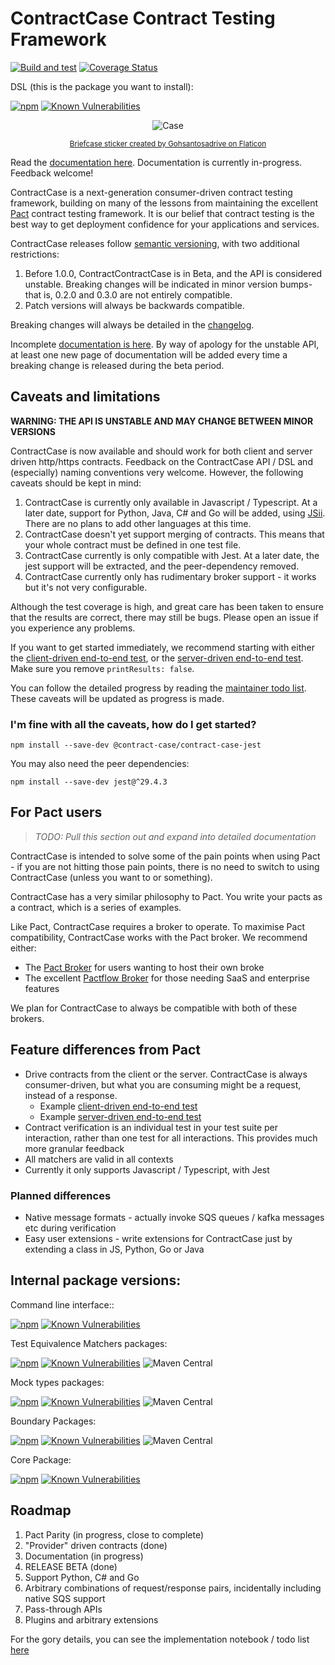 # ContractCase Contract Testing Framework

[![Build and test](https://github.com/case-contract-testing/case/actions/workflows/build-and-test.yml/badge.svg?branch=main)](https://github.com/case-contract-testing/case/actions/workflows/build-and-test.yml)
[![Coverage Status](https://coveralls.io/repos/github/case-contract-testing/case/badge.svg?branch=main)](https://coveralls.io/github/case-contract-testing/case?branch=main)

DSL (this is the package you want to install):

[![npm](https://img.shields.io/npm/v/@contract-case/contract-case-jest.svg)](https://www.npmjs.com/package/@contract-case/contract-case-jest)
[![Known Vulnerabilities](https://snyk.io/test/github/case-contract-testing/case/badge.svg?targetFile=packages/contract-case-jest/package.json)](https://snyk.io/test/github/case-contract-testing/case?targetFile=packages/contract-case-jest//package.json)

<span align="center">

![Case](https://github.com/case-contract-testing/case/raw/main/docs/suitcase.png)

<sub>[Briefcase sticker created by Gohsantosadrive on Flaticon](https://www.flaticon.com/free-stickers/law)</sub>

</span>

Read the [documentation here](https://case.contract-testing.io/docs/intro/). Documentation is currently in-progress. Feedback welcome!

ContractCase is a next-generation consumer-driven contract testing framework, building
on many of the lessons from maintaining the excellent [Pact](pact.io) contract testing
framework. It is our belief that contract testing is the best way to get
deployment confidence for your applications and services.

ContractCase releases follow [semantic versioning](https://semver.org/), with two additional restrictions:

1. Before 1.0.0, ContractContractCase is in Beta, and the API is considered unstable. Breaking changes will be indicated in minor
   version bumps- that is, 0.2.0 and 0.3.0 are not entirely compatible.
2. Patch versions will always be backwards compatible.

Breaking changes will always be detailed in the [changelog](./CHANGELOG.md).

Incomplete [documentation is here](https://case.contract-testing.io/docs/intro/). By way of apology for the unstable API, at least one new page of documentation will be added every time a breaking change is released during the beta period.

## Caveats and limitations

**WARNING: THE API IS UNSTABLE AND MAY CHANGE BETWEEN MINOR VERSIONS**

ContractCase is now available and should work for both client and server driven http/https
contracts. Feedback on the ContractCase API / DSL and (especially) naming
conventions very welcome. However, the following caveats should be kept in mind:

1. ContractCase is currently only available in Javascript / Typescript. At a later date, support for Python, Java, C# and Go will be added, using [JSii](https://aws.github.io/jsii/). There are no plans to add other languages at this time.
1. ContractCase doesn't yet support merging of contracts. This means that your whole contract must be defined in one test file.
1. ContractCase currently is only compatible with Jest. At a later date, the jest support will be extracted, and the peer-dependency removed.
1. ContractCase currently only has rudimentary broker support - it works but it's not very configurable.

Although the test coverage is high, and great care has been taken to ensure that the results are correct, there may still be bugs. Please open an issue if you experience any problems.

If you want to get started immediately, we recommend starting with either the [client-driven end-to-end test](src/index.http.requestingCDC.spec.ts), or the [server-driven end-to-end test](src/index.http.respondingPDC.spec.ts). Make sure you remove `printResults: false`.

You can follow the detailed progress by reading the [maintainer todo list](./docs/maintainers/todo.md). These caveats will be updated as progress is made.

### I'm fine with all the caveats, how do I get started?

```
npm install --save-dev @contract-case/contract-case-jest
```

You may also need the peer dependencies:

```
npm install --save-dev jest@^29.4.3
```

## For Pact users

> _TODO: Pull this section out and expand into detailed documentation_

ContractCase is intended to solve some of the pain points when using Pact - if
you are not hitting those pain points, there is no need to switch to using ContractCase (unless
you want to or something).

ContractCase has a very similar philosophy to Pact. You write your pacts as a contract, which is a series of examples.

Like Pact, ContractCase requires a broker to operate. To maximise Pact compatibility, ContractCase works with the Pact broker. We
recommend either:

- The [Pact Broker](https://github.com/pact-foundation/pact_broker) for users wanting to host their own broke
- The excellent [Pactflow Broker](https://pactflow.io) for those needing SaaS and enterprise features

We plan for ContractCase to always be compatible with both of these brokers.

## Feature differences from Pact

- Drive contracts from the client or the server. ContractCase is always consumer-driven, but what you are consuming might be a request, instead of a response.
  - Example [client-driven end-to-end test](src/index.http.requestingCDC.spec.ts)
  - Example [server-driven end-to-end test](src/index.http.respondingPDC.spec.ts)
- Contract verification is an individual test in your test suite per interaction, rather than one test for all interactions. This provides much more granular feedback
- All matchers are valid in all contexts
- Currently it only supports Javascript / Typescript, with Jest

### Planned differences

- Native message formats - actually invoke SQS queues / kafka messages etc during verification
- Easy user extensions - write extensions for ContractCase just by extending a class in JS, Python, Go or Java

## Internal package versions:

Command line interface::

[![npm](https://img.shields.io/npm/v/@contract-case/cli.svg?label=cli%3A%20npm)](https://www.npmjs.com/package/@contract-case/cli)
[![Known Vulnerabilities](https://snyk.io/test/github/case-contract-testing/contract-case/badge.svg?targetFile=packages/contract-case-cli/package.json)](https://snyk.io/test/github/case-contract-testing/contract-case/?targetFile=packages/contract-case-cli/package.json)

Test Equivalence Matchers packages:

[![npm](https://img.shields.io/npm/v/@contract-case/test-equivalence-matchers.svg?label=test-equivalence-matchers%3A%20npm)](https://www.npmjs.com/package/@contract-case/test-equivalence-matchers)
[![Known Vulnerabilities](https://snyk.io/test/github/case-contract-testing/contract-case/badge.svg?targetFile=packages/test-equivalence-matchers/package.json)](https://snyk.io/test/github/case-contract-testing/contract-case/?targetFile=packages/test-equivalence-matchers/package.json)
![Maven Central](https://img.shields.io/maven-central/v/io.contract-testing.contractcase/test-equivalence-matchers?label=test-equivalence-matchers%3A%20maven)

Mock types packages:

[![npm](https://img.shields.io/npm/v/@contract-case/case-example-mock-types.svg?label=case-example-mock-types%3A%20npm)](https://www.npmjs.com/package/@contract-case/case-example-mock-types)
[![Known Vulnerabilities](https://snyk.io/test/github/case-contract-testing/contract-case/badge.svg?targetFile=packages/case-example-mock-types/package.json)](https://snyk.io/test/github/case-contract-testing/contract-case/?targetFile=packages/case-example-mock-types/package.json)
![Maven Central](https://img.shields.io/maven-central/v/io.contract-testing.contractcase/case_example_mock_types?label=case_example_mock_types%3A%20maven)

Boundary Packages:

[![npm](https://img.shields.io/npm/v/@contract-case/case-boundary.svg?label=case-boundary%3A%20npm)](https://www.npmjs.com/package/@contract-case/case-boundary)
[![Known Vulnerabilities](https://snyk.io/test/github/case-contract-testing/contract-case/badge.svg?targetFile=packages/case-boundary/package.json)](https://snyk.io/test/github/case-contract-testing/contract-case?targetFile=packages/case-boundary/package.json)
![Maven Central](https://img.shields.io/maven-central/v/io.contract-testing.contractcase/case_boundary?label=case_boundary%3A%20maven)

Core Package:

[![npm](https://img.shields.io/npm/v/@contract-case/case-core.svg)](https://www.npmjs.com/package/@contract-case/case-core)
[![Known Vulnerabilities](https://snyk.io/test/github/case-contract-testing/case/badge.svg?targetFile=packages/case-core/package.json)](https://snyk.io/test/github/case-contract-testing/contract-case/?targetFile=packages/case-core/package.json)

## Roadmap

1. Pact Parity (in progress, close to complete)
2. "Provider" driven contracts (done)
3. Documentation (in progress)
4. RELEASE BETA (done)
5. Support Python, C# and Go
6. Arbitrary combinations of request/response pairs, incidentally including native SQS support
7. Pass-through APIs
8. Plugins and arbitrary extensions

For the gory details, you can see the implementation notebook / todo list [here](docs/maintainers/todo.md)

<!--- cspell:dictionaries !html --->
